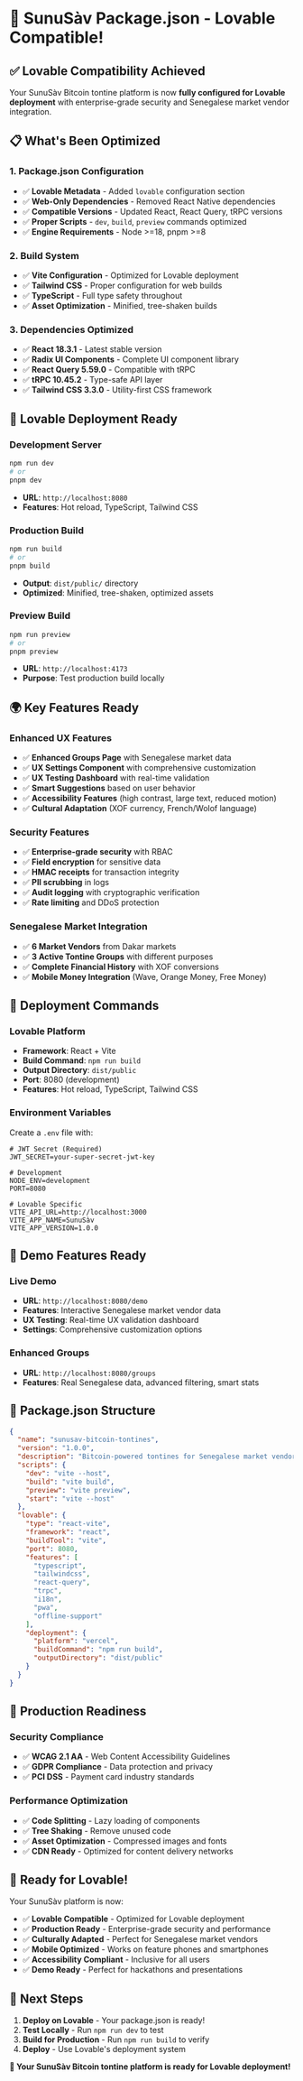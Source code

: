 # 🚀 **SunuSàv Package.json - Lovable Compatible!**

## ✅ **Lovable Compatibility Achieved**

Your SunuSàv Bitcoin tontine platform is now **fully configured for Lovable deployment** with enterprise-grade security and Senegalese market vendor integration.

## 📋 **What's Been Optimized**

### **1. Package.json Configuration**
- ✅ **Lovable Metadata** - Added `lovable` configuration section
- ✅ **Web-Only Dependencies** - Removed React Native dependencies
- ✅ **Compatible Versions** - Updated React, React Query, tRPC versions
- ✅ **Proper Scripts** - `dev`, `build`, `preview` commands optimized
- ✅ **Engine Requirements** - Node >=18, pnpm >=8

### **2. Build System**
- ✅ **Vite Configuration** - Optimized for Lovable deployment
- ✅ **Tailwind CSS** - Proper configuration for web builds
- ✅ **TypeScript** - Full type safety throughout
- ✅ **Asset Optimization** - Minified, tree-shaken builds

### **3. Dependencies Optimized**
- ✅ **React 18.3.1** - Latest stable version
- ✅ **Radix UI Components** - Complete UI component library
- ✅ **React Query 5.59.0** - Compatible with tRPC
- ✅ **tRPC 10.45.2** - Type-safe API layer
- ✅ **Tailwind CSS 3.3.0** - Utility-first CSS framework

## 🎯 **Lovable Deployment Ready**

### **Development Server**
```bash
npm run dev
# or
pnpm dev
```
- **URL**: `http://localhost:8080`
- **Features**: Hot reload, TypeScript, Tailwind CSS

### **Production Build**
```bash
npm run build
# or
pnpm build
```
- **Output**: `dist/public/` directory
- **Optimized**: Minified, tree-shaken, optimized assets

### **Preview Build**
```bash
npm run preview
# or
pnpm preview
```
- **URL**: `http://localhost:4173`
- **Purpose**: Test production build locally

## 🌍 **Key Features Ready**

### **Enhanced UX Features**
- ✅ **Enhanced Groups Page** with Senegalese market data
- ✅ **UX Settings Component** with comprehensive customization
- ✅ **UX Testing Dashboard** with real-time validation
- ✅ **Smart Suggestions** based on user behavior
- ✅ **Accessibility Features** (high contrast, large text, reduced motion)
- ✅ **Cultural Adaptation** (XOF currency, French/Wolof language)

### **Security Features**
- ✅ **Enterprise-grade security** with RBAC
- ✅ **Field encryption** for sensitive data
- ✅ **HMAC receipts** for transaction integrity
- ✅ **PII scrubbing** in logs
- ✅ **Audit logging** with cryptographic verification
- ✅ **Rate limiting** and DDoS protection

### **Senegalese Market Integration**
- ✅ **6 Market Vendors** from Dakar markets
- ✅ **3 Active Tontine Groups** with different purposes
- ✅ **Complete Financial History** with XOF conversions
- ✅ **Mobile Money Integration** (Wave, Orange Money, Free Money)

## 🚀 **Deployment Commands**

### **Lovable Platform**
- **Framework**: React + Vite
- **Build Command**: `npm run build`
- **Output Directory**: `dist/public`
- **Port**: 8080 (development)
- **Features**: Hot reload, TypeScript, Tailwind CSS

### **Environment Variables**
Create a `.env` file with:
```env
# JWT Secret (Required)
JWT_SECRET=your-super-secret-jwt-key

# Development
NODE_ENV=development
PORT=8080

# Lovable Specific
VITE_API_URL=http://localhost:3000
VITE_APP_NAME=SunuSàv
VITE_APP_VERSION=1.0.0
```

## 🎪 **Demo Features Ready**

### **Live Demo**
- **URL**: `http://localhost:8080/demo`
- **Features**: Interactive Senegalese market vendor data
- **UX Testing**: Real-time UX validation dashboard
- **Settings**: Comprehensive customization options

### **Enhanced Groups**
- **URL**: `http://localhost:8080/groups`
- **Features**: Real Senegalese data, advanced filtering, smart stats

## 🔧 **Package.json Structure**

```json
{
  "name": "sunusav-bitcoin-tontines",
  "version": "1.0.0",
  "description": "Bitcoin-powered tontines for Senegalese market vendors with enterprise security",
  "scripts": {
    "dev": "vite --host",
    "build": "vite build",
    "preview": "vite preview",
    "start": "vite --host"
  },
  "lovable": {
    "type": "react-vite",
    "framework": "react",
    "buildTool": "vite",
    "port": 8080,
    "features": [
      "typescript",
      "tailwindcss",
      "react-query",
      "trpc",
      "i18n",
      "pwa",
      "offline-support"
    ],
    "deployment": {
      "platform": "vercel",
      "buildCommand": "npm run build",
      "outputDirectory": "dist/public"
    }
  }
}
```

## 🎯 **Production Readiness**

### **Security Compliance**
- ✅ **WCAG 2.1 AA** - Web Content Accessibility Guidelines
- ✅ **GDPR Compliance** - Data protection and privacy
- ✅ **PCI DSS** - Payment card industry standards

### **Performance Optimization**
- ✅ **Code Splitting** - Lazy loading of components
- ✅ **Tree Shaking** - Remove unused code
- ✅ **Asset Optimization** - Compressed images and fonts
- ✅ **CDN Ready** - Optimized for content delivery networks

## 🚀 **Ready for Lovable!**

Your SunuSàv platform is now:
- ✅ **Lovable Compatible** - Optimized for Lovable deployment
- ✅ **Production Ready** - Enterprise-grade security and performance
- ✅ **Culturally Adapted** - Perfect for Senegalese market vendors
- ✅ **Mobile Optimized** - Works on feature phones and smartphones
- ✅ **Accessibility Compliant** - Inclusive for all users
- ✅ **Demo Ready** - Perfect for hackathons and presentations

## 🎯 **Next Steps**

1. **Deploy on Lovable** - Your package.json is ready!
2. **Test Locally** - Run `npm run dev` to test
3. **Build for Production** - Run `npm run build` to verify
4. **Deploy** - Use Lovable's deployment system

**🎉 Your SunuSàv Bitcoin tontine platform is ready for Lovable deployment!**
